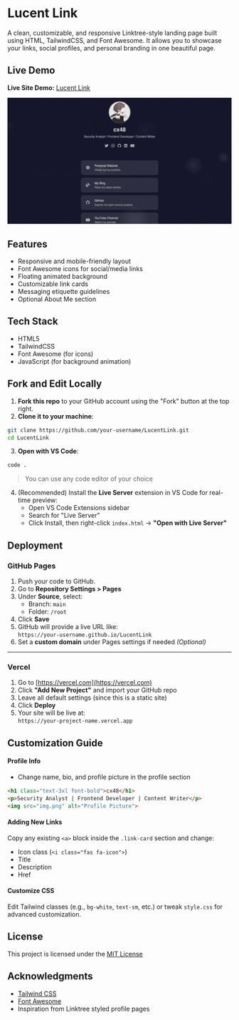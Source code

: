 # Lucent Link

A clean, customizable, and responsive Linktree-style landing page built using HTML, TailwindCSS, and Font Awesome. It allows you to showcase your links, social profiles, and personal branding in one beautiful page.

## Live Demo

**Live Site Demo:** [Lucent Link](https://cx48.github.io/LucentLink)

![Demo](demo.gif)

## Features

- Responsive and mobile-friendly layout
- Font Awesome icons for social/media links
- Floating animated background
- Customizable link cards
- Messaging etiquette guidelines
- Optional About Me section

## Tech Stack

- HTML5
- TailwindCSS
- Font Awesome (for icons)
- JavaScript (for background animation)

## Fork and Edit Locally

1. **Fork this repo** to your GitHub account using the "Fork" button at the top right.
2. **Clone it to your machine**:

```bash
git clone https://github.com/your-username/LucentLink.git
cd LucentLink
```

3. **Open with VS Code**:

```bash
code .
```

> You can use any code editor of your choice

4. (Recommended) Install the **Live Server** extension in VS Code for real-time preview:
   - Open VS Code Extensions sidebar
   - Search for "Live Server"
   - Click Install, then right-click `index.html` → **"Open with Live Server"**

## Deployment

### GitHub Pages

1. Push your code to GitHub.
2. Go to **Repository Settings > Pages**
3. Under **Source**, select:
   - Branch: `main`
   - Folder: `/root`
4. Click **Save**
5. GitHub will provide a live URL like:  
   `https://your-username.github.io/LucentLink`
6. Set a **custom domain** under Pages settings if needed *(Optional)* 

---

### Vercel

1. Go to [https://vercel.com](https://vercel.com)
2. Click **"Add New Project"** and import your GitHub repo
3. Leave all default settings (since this is a static site)
4. Click **Deploy**
5. Your site will be live at:  
   `https://your-project-name.vercel.app`

## Customization Guide

#### Profile Info

- Change name, bio, and profile picture in the profile section

```html
<h1 class="text-3xl font-bold">cx48</h1>
<p>Security Analyst | Frontend Developer | Content Writer</p>
<img src="img.png" alt="Profile Picture">
```

#### Adding New Links

Copy any existing `<a>` block inside the `.link-card` section and change:

- Icon class (`<i class="fas fa-icon">`)
- Title
- Description
- Href

#### Customize CSS

Edit Tailwind classes (e.g., `bg-white`, `text-sm`, etc.) or tweak `style.css` for advanced customization.

## License

This project is licensed under the [MIT License](LICENSE)

## Acknowledgments

- [Tailwind CSS](https://tailwindcss.com/)
- [Font Awesome](https://fontawesome.com/)
- Inspiration from Linktree styled profile pages
